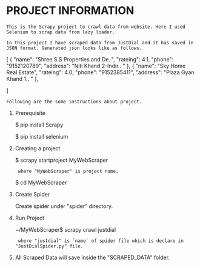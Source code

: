 
# PROJECT INFORMATION #


	This is the Scrapy project to crawl data from website. Here I used Selenium to scrap data from lazy loader.

	In this project I have scraped data from JustDial and it has saved in JSON format. Generated json looks like as follows.

[
    {
        "name": "Shree S S Properties and De..",
        "rateing": 4.1,
        "phone": "9152120789",
        "address": "Niti Khand 2-Indir.. "
    },
    {
        "name": "Sky Home Real Estate",
        "rateing": 4.0,
        "phone": "9152385411",
        "address": "Plaza Gyan Khand 1.. "
    },

]



	Following are the some instructions about project.

1. Prerequisite

	$ pip install Scrapy

	$ pip install selenium


2. Creating a project

	$ scrapy startproject MyWebScraper

		where "MyWebScraper" is project name.

	$ cd MyWebScraper


3. Create Spider

	Create spider under "spider" directory.


4. Run Project

	 ~/MyWebScraper$ scrapy crawl justdial

		where "justdial" is `name` of spider file which is declare in "JustDialSpider.py" file.


5. All Scraped Data will save inside the "SCRAPED_DATA" folder.


